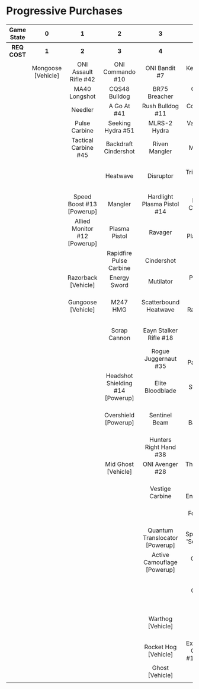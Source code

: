# Progressive Purchases

| **Game State** |       **0**        |            **1**             |              **2**               |             **3**              |                **4**                 |            **5**             |              **6**              |                            |                              |
| :------------: | :----------------: | :--------------------------: | :------------------------------: | :----------------------------: | :----------------------------------: | :--------------------------: | :-----------------------------: | :------------------------: | :--------------------------: |
|  **REQ COST**  |       **1**        |            **2**             |              **3**               |             **4**              |                **5**                 |            **6**             |              **7**              |           **8**            |            **9**             |
|                | Mongoose [Vehicle] |    ONI Assault Rifle #42     |         ONI Commando #10         |         ONI Bandit #7          |           Key Of Speed #2            |       Striker Sidekick       |        Scions Vision #8         |  Exterminating Frenzy #40  |     Banish Of Balaho #43     |
|                |                    |        MA40 Longshot         |          CQS48 Bulldog           |         BR75 Breacher          |         ONI Battle Rifle #6          |       Impact Commando        |         Headhunter #48          |     Volcanic Oasis #49     |      Scorpion Tail #47       |
|                |                    |           Needler            |           A Go At #41            |        Rush Bulldog #11        |         Convergence Bulldog          |        Pursuit Hydra         |       The Final Token #25       |        Valkyrie #13        |        Gamma Shot #50        |
|                |                    |        Pulse Carbine         |        Seeking Hydra #51         |          MLRS-2 Hydra          |          Valor Of Dinh #12           |       Rain Of War #39        |        Calcine Disruptor        |      Rushdown Hammer       |                              |
|                |                    |     Tactical Carbine #45     |       Backdraft Cindershot       |         Riven Mangler          |              M41 SPNKr               |         M41 Tracker          |       Rage Of Iratus #20        |                            |      Scorpion [Vehicle]      |
|                |                    |                              |             Heatwave             |           Disruptor            |          Tripple Threat #23          |        Fuel Rod SPNKr        |       Stalker Rifle Ultra       |      Wraith [Vehicle]      | Banishing Wasp #17 [Vehicle] |
|                |                    |  Speed Boost #13 [Powerup]   |             Mangler              |  Hardlight Plasma Pistol #14   |         Decaying Charge #21          |     Spartan Sandwich #32     |       Purging Shock Rifle       | Phantom Wasp #16 [Vehicle] |     Dragon #19 [Vehicle]     |
|                |                    | Allied Monitor #12 [Powerup] |          Plasma Pistol           |            Ravager             |        Unbound Plasma Pistol         |       S7 Sniper Rifle        |        Doom Of Reach #30        |                            |                              |
|                |                    |                              |     Rapidfire Pulse Carbine      |           Cindershot           |           Pinpoint Needler           |     Light Of Doisac #46      |     Sentry Of Writh Kul #34     |                            |                              |
|                |                    |     Razorback [Vehicle]      |           Energy Sword           |           Mutilator            |            Pulse Wave #16            |      S7 Flexfire Sniper      |        Diminsher of Hope        |                            |                              |
|                |                    |      Gungoose [Vehicle]      |             M247 HMG             |     Scatterbound Heatwave      |          Zealot Ravager #19          |     Arcane Sentinel Beam     |  Overloaded Pulse Carbine #15   |                            |                              |
|                |                    |                              |           Scrap Cannon           |     Eayn Stalker Rifle #18     |           Ravager Rebound            |     Phantom Assassin #26     |                                 |                            |                              |
|                |                    |                              |                                  |      Rogue Juggernaut #35      |         Blinding Payload #22         |        Gravity Hammer        |         Wasp [Vehicle]          |                            |                              |
|                |                    |                              | Headshot Shielding #14 [Powerup] |        Elite Bloodblade        |            Stalker Rifle             |         Shock Rifle          |        Banshee [Vehicle]        |                            |                              |
|                |                    |                              |       Overshield [Powerup]       |         Sentinel Beam          |         Spire Of Barroth #17         |       Scout Skewer #27       | Fusion Rocket Hog #14 [Vehicle] |                            |                              |
|                |                    |                              |                                  |     Hunters Right Hand #38     |                Skewer                |       Volatile Skewer        |                                 |                            |                              |
|                |                    |                              |       Mid Ghost [Vehicle]        |        ONI Avenger #28         |           Thunderstorm #44           |          Demon #36           |                                 |                            |                              |
|                |                    |                              |                                  |        Vestige Carbine         |         Duelist Energy Sword         |  Guardian Of Sanghelios #33  |                                 |                            |                              |
|                |                    |                              |                                  |                                |            Focus Beam #24            |                              |                                 |                            |                              |
|                |                    |                              |                                  | Quantum Translocator [Powerup] |      Spike Of Thav 'Sebarim #37      |  Health Steal #11 [Powerup]  |                                 |                            |                              |
|                |                    |                              |                                  |  Active Camouflage [Powerup]   |            ONI Turret #29            |                              |                                 |                            |                              |
|                |                    |                              |                                  |                                |           The Champion #31           |  Mid Banshee #11 [Vehicle]   |                                 |                            |                              |
|                |                    |                              |                                  |       Warthog [Vehicle]        |            Plasma Cannon             | Plasma Warthog #15 [Vehicle] |                                 |                            |                              |
|                |                    |                              |                                  |      Rocket Hog [Vehicle]      | Extermination Gungoose #13 [Vehicle] |                              |                                 |                            |                              |
|                |                    |                              |                                  |        Ghost [Vehicle]         |                                      |                              |                                 |                            |                              |
|                |                    |                              |                                  |                                |                                      |                              |                                 |                            |                              |
